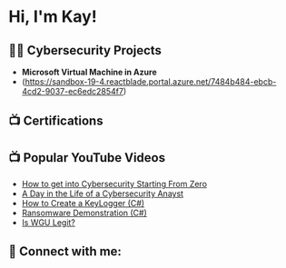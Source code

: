 <h1>Hi, I'm Kay! 

<h2>👨‍💻 Cybersecurity Projects</h2>

- <b> Microsoft Virtual Machine in Azure </b>
- (https://sandbox-19-4.reactblade.portal.azure.net/7484b484-ebcb-4cd2-9037-ec6edc2854f7)
  
<h2>📺 Certifications</h2>


<h2>📺 Popular YouTube Videos</h2>

- [How to get into Cybersecurity Starting From Zero](https://www.youtube.com/watch?v=a83ASGn_V_s)
- [A Day in the Life of a Cybersecurity Anayst](https://www.youtube.com/watch?v=uHy3oM7NnoU)
- [How to Create a KeyLogger (C#)](https://www.youtube.com/watch?v=N-L9hklSlNk)
- [Ransomware Demonstration (C#)](https://www.youtube.com/watch?v=OfvdQeh79s0)
- [Is WGU Legit?](https://www.youtube.com/watch?v=E2MwRWxDBkA)

<h2> 🤳 Connect with me:</h2>

[twitter]: https://[https://twitter.com/home]
[youtube]: https://www.youtube.com/c/joshmadakor
[instagram]: https://www.instagram.com/joshmadakor/
[linkedin]: https://[https://www.linkedin.com/in/kingsley-yorgio-13a149124/]

<!--
**joshmadakor1/joshmadakor1** is a ✨ _special_ ✨ repository because its `README.md` (this file) appears on your GitHub profile.

Here are some ideas to get you started:

- 🔭 I’m currently working on ...
- 🌱 I’m currently learning ...
- 👯 I’m looking to collaborate on ...
- 🤔 I’m looking for help with ...
- 💬 Ask me about ...
- 📫 How to reach me: ...
- 😄 Pronouns: ...
- ⚡ Fun fact: ...
-->
